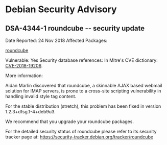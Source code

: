 
Debian Security Advisory
========================


DSA-4344-1 roundcube -- security update
---------------------------------------



Date Reported:
24 Nov 2018
Affected Packages:

[roundcube](https://packages.debian.org/src:roundcube)

Vulnerable:
Yes
Security database references:
In Mitre's CVE dictionary: [CVE-2018-19206](https://security-tracker.debian.org/tracker/CVE-2018-19206).  

More information:

Aidan Marlin discovered that roundcube, a skinnable AJAX based webmail
solution for IMAP servers, is prone to a cross-site scripting
vulnerability in handling invalid style tag content.


For the stable distribution (stretch), this problem has been fixed in
version 1.2.3+dfsg.1-4+deb9u3.


We recommend that you upgrade your roundcube packages.


For the detailed security status of roundcube please refer to its
security tracker page at:
<https://security-tracker.debian.org/tracker/roundcube>





